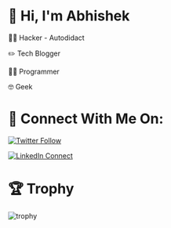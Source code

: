 
# 👋 Hi, I'm Abhishek

<!--
**theabhishekbhujang/theabhishekbhujang** is a ✨ _special_ ✨ repository because its `README.md` (this file) appears on your GitHub profile.

Here are some ideas to get you started:

- 🔭 I’m currently working on ...
- 🌱 I’m currently learning ...
- 👯 I’m looking to collaborate on ...
- 🤔 I’m looking for help with ...
- 💬 Ask me about ...
- 📫 How to reach me: ...
- 😄 Pronouns: ...
- ⚡ Fun fact: ...
-->

🐱‍💻 Hacker - Autodidact

:pencil2: Tech Blogger

👨‍💻 Programmer

🤓 Geek
# 🔎 Connect With Me On:

<!--:camera: Instagram: [@theabhishekbhujang](https://instagram.com/theabhishekbhujang)

:globe_with_meridians: Blog: [Medium](https://theabhishekbhujang.medium.com/)

:linkedin: LinkedIn: [@theabhishekbhujang](https://linkedin.com/in/theabhishekbhujang)
-->

[![Twitter Follow](https://img.shields.io/twitter/follow/theabhibhujang?style=social)](https://x.com/theabhibhujang)

[![LinkedIn Connect](https://img.shields.io/badge/LinkedIn-Connect-blue)](https://linkedin.com/in/theabhishekbhujang)



# :trophy: Trophy

![trophy](https://github-profile-trophy.vercel.app/?username=theabhishekbhujang&theme=onedark)
